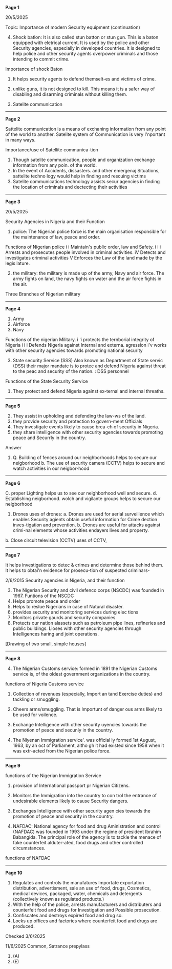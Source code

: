 **Page 1**

20/5/2025

Topic: Importance of modern Security equipment (continuation)

4. Shock batlon: It is also called stun batton or stun gun.
This is a baton equipped with eletrical current. It is used by the police and other Security agencies, especially in developed countries. It is designed to help police and other security agents overpower criminals and those intending to commit crime.

Importance of shock Baton

1. It helps security agents to defend themselt-es and victims of crime.
2. unlike guns, it is not designed to kill. This means it is a safer way of disabling and disarming criminals without killing them.

5. Satelite communication

---

**Page 2**

Sattelite communication is a means of exchaning information from any point of the world to another.
Satelite system of Communication is very I'nportant in many ways.

Importance/use of Satellite communica-tion

1. Though satelite communication, people and organization exchange information from any poin. of the world.
2. In the event of Accidents, dissasters. and other emergenaj Situations, sattelite techno logy would help in finding and rescuing victims
3. Satelite communications technology assists secur agencies in finding the location of criminals and dectecting their activities

---

**Page 3**

20/5/2025

Security Agencies in Nigeria and their Function

1. police: The Nigerian police force is the main organisation responsible for the maintenance of law, peace and order.

Functions of Nigerian police
i i Maintain's public order, law and Safety.
i i i Arrests and prosecutes people involved in criminal activities.
iV Detects and investigates criminal activities
V Enforces the Law of the land made by the legis lature.

2. the military: the military is made up of the army, Navy and air force. The army fights on land, the navy fights on water and the air force fights in the air.

Three Branches of Nigerian military

---

**Page 4**

1. Army
2. Airforce
3. Navy

Functions of the nigerian Military.
i 'i protects the ternborial integrity of Nigeria
i i i Defends Nigeria against Internal and externa. agression
i'v works with other security agencies towards promoting national security

3. State security Service (SSS)
Also known as Department of State servic (DSS) their major mandate is to protec and defend Nigeria against threat to the peac and security of the nation. : DSS personnel

Functions of the State Security Service
1. They protect and defend Nigeria against ex-ternal and internal threaths.

---

**Page 5**

2. They assist in upholding and defending the law-ws of the land.
3. they provide security and protection to govern-ment Officials
4. They investigate events likely to cause brea-ch of security in Nigeria.
5. they share intelligence with other security agencies towards promoting peace and Securrly in the country.

Answer

1. Q. Building of fences around our neighborhoods helps to secure our neigborhood
b. The use of security camera (CCTV) helps to secure and watch activities in our neigbor-hood

---

**Page 6**

C. proper Lighting helps us to see our neighborhood well and secure.
d. Establishing neigborhood. wolch and vigilante groups helps to secure our neigborhood

1. Drones
uses of drones:
a. Drones are used for aerial surveillence which enables Security agients obtain useful information for Crime dection inves-tigation and prevention.
b. Drones are useful for attacks against crimi-nal elements whose activities endayers lives and property.

b. Close circuit television (CCTV)
uses of CCTV,

---

**Page 7**

It helps investigations to detec & crimes and determine those behind them.
It helps to obtai'n evidence for prosecu-tion of suspected criminars-

2/6/2015 Security agencies in Nigeria, and their function

3. The Nigerian Security and civil defenco corps (NSCDC) was founded in 1967.
Funtions of the NSCDC
1. Helps promote peace and order
2. Helps to reslue Nigerians in case of Natural disaster.
3. provides security and monitoring services during elec tions
4. Monitors private gaurds and security companies.
5. Protects our nation alassets such as petroleum pipe lines, refineries and public buildings. Lioses with other security agencies through Intelligences haring and joint operations.

[Drawing of two small, simple houses]

---

**Page 8**

4. The Nigerian Customs service: formed in 1891
the Nigerian Customs service is, of the oldest government organizations in the country.

functions of Nigeria Customs service
1. Collection of revenues (especially, Import an tand Exercise duties) and tackling or smuggling.
2. Cheers arms/smuggling. That is Importunt of danger ous arms likely to be used for voilence.
3. Exchange Intelligence with other security uyencies towards the promotion of peace and secunly in the country.

5. The Niyenan Immigration service'. was official ly formed 1st August, 1963, by an oct of Parliament, altho gh it had existed since 1958 when it was extr-acted from the Nigerian police force.

---

**Page 9**

functions of the Nigerian Immigration Service
1. provision of International passport pr Nigerian Citizens.
2. Monitors the Immigration into the country to con trol the entrance of undesirable elements likely to cause Security dangers.
3. Exchanges Intelligence with other security agen cies towards the promotion of peace and security in the country.

6. NAFDAC: National agency for food and drug Aministration and control (NAFDAC) was founded in 1993 under the regime of president Ibrahim Babangida. The principal role of the agency is to tackle the menace of fake counterfeit alduter-ated, food drugs and other controlled circumstances.

functions of NAFDAC

---

**Page 10**

1. Regulates and controls the manufatures Importate exportation distribution, advertisment, sale an use of food, drugs, Cosmetics, medical devices, packaged, water, chemicals and detergents (collectively known as regulated products.)
2. With the help of the police, arrests manufacturers and distributers and counterfeit food and drugs for Investigation and Possible prosecution.
3. Confiscates and destroys expired food and drug so.
4. Locks up offices and factories where counterfeit food and drugs are produced.

Checked
3/6/2025

11/6/2025 Common, Satrance prepylass
1. (A)
2. (E)